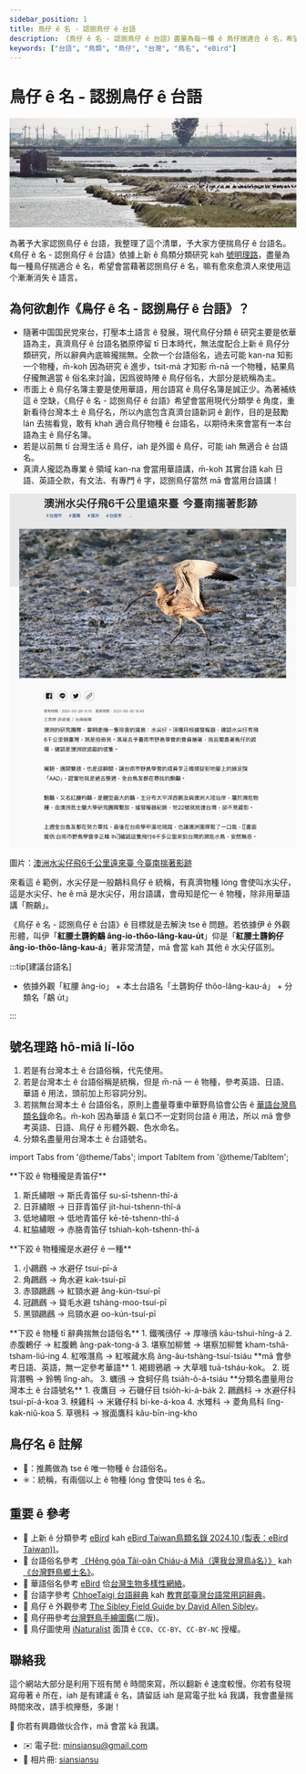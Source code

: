 ```yaml
---
sidebar_position: 1
title: 鳥仔 ê 名 - 認捌鳥仔 ê 台語
description: 《鳥仔 ê 名 - 認捌鳥仔 ê 台語》盡量為每一種 ê 鳥仔揣適合 ê 名，希望會當藉著認捌鳥仔 ê 名，有愈來愈濟人來講台灣話。
keywords: ["台語", "鳥類", "鳥仔", "台灣", "鳥名", "eBird"]
---
```


# 鳥仔 ê 名 - 認捌鳥仔 ê 台語

![鳥仔 ê 名 - 認捌鳥仔 ê 台語](https://github.com/siansiansu/siansiansu.github.io/blob/main/docs/birdtaigi/img/cover_photo.jpeg?raw=true)

為著予大家認捌鳥仔 ê 台語，我整理了這个清單，予大家方便揣鳥仔 ê 台語名。《鳥仔 ê 名 - 認捌鳥仔 ê 台語》依據上新 ê 鳥類分類研究 kah [號明理路](#號名理路-hō-miâ-lí-lōo)，盡量為每一種鳥仔揣適合 ê 名，希望會當藉著認捌鳥仔 ê 名，嘛有愈來愈濟人來使用這个漸漸消失 ê 語言。

## 為何欲創作《鳥仔 ê 名 - 認捌鳥仔 ê 台語》？

- 隨著中国国民党來台，打壓本土語言 ê 發展，現代鳥仔分類 ê 研究主要是依華語為主，真濟鳥仔 ê 台語名猶原停留 tī 日本時代，無法度配合上新 ê 鳥仔分類研究，所以辭典內底嘛攏揣無。仝款一个台語俗名，過去可能 kan-na 知影一个物種，m̄-koh 因為研究 ê 進步，tsit-má 才知影 m̄-nā 一个物種，結果鳥仔攏無適當 ê 俗名來討論，因爲彼時陣 ê 鳥仔俗名，大部分是統稱為主。
- 市面上 ê 鳥仔名簿主要是使用華語，用台語寫 ê 鳥仔名簿是誠正少。為著補紩這 ê 空缺，《鳥仔 ê 名 - 認捌鳥仔 ê 台語》希望會當用現代分類學 ê 角度，重新看待台灣本土 ê 鳥仔名，所以內底包含真濟台語新詞 ê 創作，目的是鼓勵 lán 去揣看覓，敢有 khah 適合鳥仔物種 ê 台語名，以期待未來會當有一本台語為主 ê 鳥仔名簿。
- 若是以前無 tī 台灣生活 ê 鳥仔，iah 是外國 ê 鳥仔，可能 iah 無適合 ê 台語名。
- 真濟人攏認為專業 ê 領域 kan-na 會當用華語講，m̄-koh 其實台語 kah 日語、英語仝款，有文法、有專門 ê 字，認捌鳥仔當然 mā 會當用台語講！

![澳洲水尖仔飛6千公里遠來臺 今臺南揣著影跡](https://github.com/siansiansu/siansiansu.github.io/blob/main/docs/birdtaigi/img/519273.png?raw=true)

圖片：[澳洲水尖仔飛6千公里遠來臺 今臺南揣著影跡](https://news.pts.org.tw/article/519273)

來看這 ê 範例，水尖仔是一般鷸科鳥仔 ê 統稱，有真濟物種 lóng 會使叫水尖仔，這是水尖仔、he ê mā 是水尖仔，用台語講，會毋知是佗一 ê 物種，除非用華語講「黦鷸」。

《鳥仔 ê 名 - 認捌鳥仔 ê 台語》ê 目標就是去解決 tse ê 問題。若依據伊 ê 外觀形體，叫伊「**紅腰土礱鉤鷸 âng-io-thôo-lâng-kau-u̍t**」仰是「**紅腰土礱鉤仔 âng-io-thôo-lâng-kau-á**」著非常清楚，mā 會當 kah 其他 ê 水尖仔區別。

:::tip[建議台語名]

- 依據外觀「紅腰 âng-io」 + 本土台語名「土礱鉤仔 thôo-lâng-kau-á」 + 分類名「鷸 u̍t」

:::

## 號名理路 hō-miâ lí-lōo

1. 若是有台灣本土 ê 台語俗稱，代先使用。
2. 若是台灣本土 ê 台語俗稱是統稱，但是 m̄-nā 一 ê 物種，參考英語、日語、華語 ê 用法，頭前加上形容詞分別。
3. 若揣無台灣本土 ê 台語俗名，原則上盡量尊重中華野鳥協會公告 ê [華語台灣鳥類名錄](https://www.bird.org.tw/basicpage/87)命名。m̄-koh 因為華語 ê 氣口不一定對同台語 ê 用法，所以 mā 會參考英語、日語、鳥仔 ê 形體外觀、色水命名。
4. 分類名盡量用台灣本土 ê 台語號名。

import Tabs from '@theme/Tabs';
import TabItem from '@theme/TabItem';

<Tabs>
  <TabItem value="範例一">
**下跤 ê 物種攏是青笛仔**

  1. 斯氏繡眼 -> 斯氏青笛仔 su-sī-tshenn-thî-á
  2. 日菲繡眼 -> 日菲青笛仔 ji̍t-hui-tshenn-thî-á
  3. 低地繡眼 -> 低地青笛仔 kē-tē-tshenn-thî-á
  4. 紅脇繡眼 -> 赤胳青笛仔 tshiah-koh-tshenn-thî-á

  </TabItem>
  <TabItem value="範例二">
  **下跤 ê 物種攏是水避仔 ê 一種**

  1. 小鸊鷉 -> 水避仔 tsuí-pī-á
  2. 角鸊鷉 -> 角水避 kak-tsuí-pī
  3. 赤頸鸊鷉 -> 紅頸水避 âng-kún-tsuí-pī
  4. 冠鸊鷉 -> 聳毛水避 tshàng-moo-tsuí-pī
  5. 黑頸鸊鷉 -> 烏頸水避 oo-kún-tsuí-pī
  </TabItem>
  <TabItem value="範例三">
  **下跤 ê 物種 tī 辭典揣無台語俗名**
  1. 鐵嘴鴴仔 -> 厚喙鴴 kāu-tshuì-hîng-á
  2. 赤腹鶇仔 -> 紅腹鶇 âng-pak-tong-á
  3. 堪察加柳鶯 -> 堪察加柳鶯 kham-tshâ-tsham-liú-ing
  4. 紅喉潛鳥 -> 紅喉藏水鳥 âng-âu-tshàng-tsuí-tsiáu
  </TabItem>
  <TabItem value="範例四">
  **mā 會參考日語、英語，無一定參考華語**
  1. 褐翅鴉鵑 -> 大草嘓 tuā-tsháu-kok。
  2. 斑背潛鴨 -> 鈴鴨 lîng-ah。
  3. 蠣鴴 -> 食蚵仔鳥 tsia̍h-ô-á-tsiáu
  </TabItem>
  <TabItem value="範例五">
  **分類名盡量用台灣本土 ê 台語號名**
  1. 夜鷹目 -> 石磯仔目 tsio̍h-ki-á-ba̍k
  2. 鸊鷉科 -> 水避仔科 tsuí-pī-á-koa
  3. 秧雞科 -> 米雞仔科 bí-ke-á-koa
  4. 水雉科 -> 菱角鳥科 lîng-kak-niû-koa
  5. 草鴞科 -> 猴面鷹科 kâu-bīn-ing-kho
  </TabItem>
</Tabs>

## 鳥仔名 ê 註解

- 🎯：推薦做為 tse ê 唯一物種 ê 台語俗名。
- ✳️：統稱，有兩個以上 ê 物種 lóng 會使叫 tes ê 名。

## 重要 ê 參考

- 📕 上新 ê 分類參考 [eBird](https://ebird.org/home) kah [eBird Taiwan鳥類名錄 2024.10 (製表：eBird Taiwan))](https://docs.google.com/spreadsheets/d/1PnZ2V8jMjw9MvGLlXNs05gSz43sigs-tewDdx19YebA/edit?usp=sharing)。
- 📕 台語俗名參考 [《Hêng góa Tâi-oân Chiáu-á Miâ（還我台灣鳥á名）》](https://siaulahjih.github.io/TaiOanChiauA/) kah [《台灣野鳥鄉土名》](https://www.oocities.org/~smewmao/taiwan/twnname.html)。
- 📕 華語俗名參考 [eBird](https://ebird.org/home) 佮[台灣生物多樣性網絡](https://www.tbn.org.tw/)。
- 📕 台語字參考 [ChhoeTaigi 台語辭典](https://chhoe.taigi.info/) kah [教育部臺灣台語常用詞辭典](https://sutian.moe.edu.tw/)。
- 📕 鳥仔 ê 外觀參考 [The Sibley Field Guide by David Allen Sibley](https://www.audubon.org/marketplace/sibley-field-guides)。
- 📕 鳥仔冊參考[台灣野鳥手繪圖鑑](https://www.books.com.tw/products/0010918403)(二版)。
- 📕 鳥仔圖使用 [iNaturalist](https://www.inaturalist.org/) 面頂 ê `CC0`、`CC-BY`、`CC-BY-NC` 授權。

## 聯絡我

這个網站大部分是利用下班有閒 ê 時間來寫，所以翻新 ê 速度較慢。你若有發現寫毋著 ê 所在，iah 是有建議 ê 名，請留話 iah 是寫電子批 kā 我講，我會盡量揣時間來改，請手梳攑懸，多謝！

🚀 你若有興趣做伙合作，mā 會當 kā 我講。

- ✉️ 電子批: [minsiansu@gmail.com](mailto:minsiansu@gmail.com)
- 📸 相片冊: [siansiansu](https://www.instagram.com/siansiansu/)
